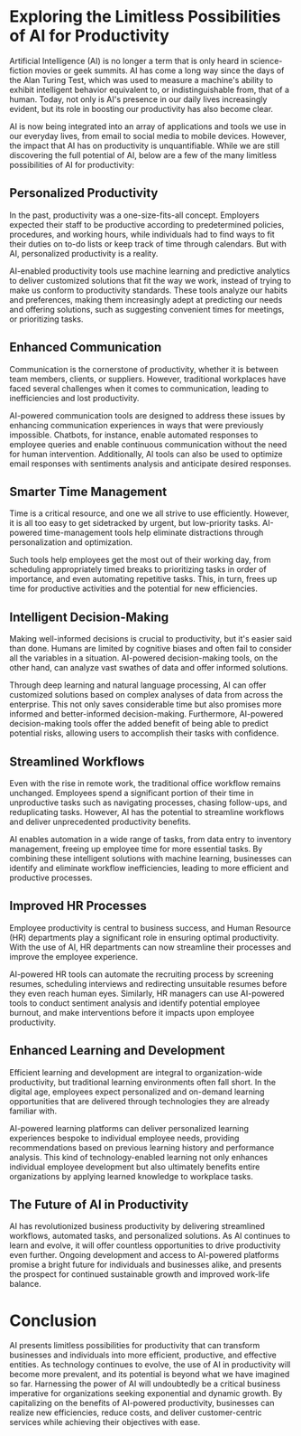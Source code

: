 # Exploring the Limitless Possibilities of AI for Productivity

Artificial Intelligence (AI) is no longer a term that is only heard in science-fiction movies or geek summits. AI has come a long way since the days of the Alan Turing Test, which was used to measure a machine's ability to exhibit intelligent behavior equivalent to, or indistinguishable from, that of a human. Today, not only is AI's presence in our daily lives increasingly evident, but its role in boosting our productivity has also become clear.

AI is now being integrated into an array of applications and tools we use in our everyday lives, from email to social media to mobile devices. However, the impact that AI has on productivity is unquantifiable. While we are still discovering the full potential of AI, below are a few of the many limitless possibilities of AI for productivity:

## Personalized Productivity

In the past, productivity was a one-size-fits-all concept. Employers expected their staff to be productive according to predetermined policies, procedures, and working hours, while individuals had to find ways to fit their duties on to-do lists or keep track of time through calendars. But with AI, personalized productivity is a reality.

AI-enabled productivity tools use machine learning and predictive analytics to deliver customized solutions that fit the way we work, instead of trying to make us conform to productivity standards. These tools analyze our habits and preferences, making them increasingly adept at predicting our needs and offering solutions, such as suggesting convenient times for meetings, or prioritizing tasks.

## Enhanced Communication

Communication is the cornerstone of productivity, whether it is between team members, clients, or suppliers. However, traditional workplaces have faced several challenges when it comes to communication, leading to inefficiencies and lost productivity.

AI-powered communication tools are designed to address these issues by enhancing communication experiences in ways that were previously impossible. Chatbots, for instance, enable automated responses to employee queries and enable continuous communication without the need for human intervention. Additionally, AI tools can also be used to optimize email responses with sentiments analysis and anticipate desired responses.

## Smarter Time Management

Time is a critical resource, and one we all strive to use efficiently. However, it is all too easy to get sidetracked by urgent, but low-priority tasks. AI-powered time-management tools help eliminate distractions through personalization and optimization.

Such tools help employees get the most out of their working day, from scheduling appropriately timed breaks to prioritizing tasks in order of importance, and even automating repetitive tasks. This, in turn, frees up time for productive activities and the potential for new efficiencies.

## Intelligent Decision-Making

Making well-informed decisions is crucial to productivity, but it's easier said than done. Humans are limited by cognitive biases and often fail to consider all the variables in a situation. AI-powered decision-making tools, on the other hand, can analyze vast swathes of data and offer informed solutions.

Through deep learning and natural language processing, AI can offer customized solutions based on complex analyses of data from across the enterprise. This not only saves considerable time but also promises more informed and better-informed decision-making. Furthermore, AI-powered decision-making tools offer the added benefit of being able to predict potential risks, allowing users to accomplish their tasks with confidence.

## Streamlined Workflows

Even with the rise in remote work, the traditional office workflow remains unchanged. Employees spend a significant portion of their time in unproductive tasks such as navigating processes, chasing follow-ups, and reduplicating tasks. However, AI has the potential to streamline workflows and deliver unprecedented productivity benefits.

AI enables automation in a wide range of tasks, from data entry to inventory management, freeing up employee time for more essential tasks. By combining these intelligent solutions with machine learning, businesses can identify and eliminate workflow inefficiencies, leading to more efficient and productive processes.

## Improved HR Processes

Employee productivity is central to business success, and Human Resource (HR) departments play a significant role in ensuring optimal productivity. With the use of AI, HR departments can now streamline their processes and improve the employee experience.

AI-powered HR tools can automate the recruiting process by screening resumes, scheduling interviews and redirecting unsuitable resumes before they even reach human eyes. Similarly, HR managers can use AI-powered tools to conduct sentiment analysis and identify potential employee burnout, and make interventions before it impacts upon employee productivity.

## Enhanced Learning and Development

Efficient learning and development are integral to organization-wide productivity, but traditional learning environments often fall short. In the digital age, employees expect personalized and on-demand learning opportunities that are delivered through technologies they are already familiar with.

AI-powered learning platforms can deliver personalized learning experiences bespoke to individual employee needs, providing recommendations based on previous learning history and performance analysis. This kind of technology-enabled learning not only enhances individual employee development but also ultimately benefits entire organizations by applying learned knowledge to workplace tasks.

## The Future of AI in Productivity

AI has revolutionized business productivity by delivering streamlined workflows, automated tasks, and personalized solutions. As AI continues to learn and evolve, it will offer countless opportunities to drive productivity even further. Ongoing development and access to AI-powered platforms promise a bright future for individuals and businesses alike, and presents the prospect for continued sustainable growth and improved work-life balance.

# Conclusion

AI presents limitless possibilities for productivity that can transform businesses and individuals into more efficient, productive, and effective entities. As technology continues to evolve, the use of AI in productivity will become more prevalent, and its potential is beyond what we have imagined so far. Harnessing the power of AI will undoubtedly be a critical business imperative for organizations seeking exponential and dynamic growth. By capitalizing on the benefits of AI-powered productivity, businesses can realize new efficiencies, reduce costs, and deliver customer-centric services while achieving their objectives with ease.